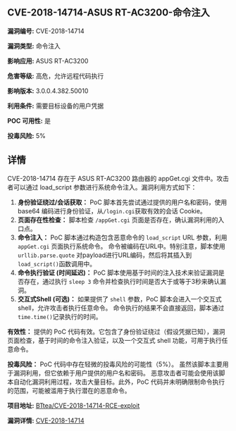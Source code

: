 ## CVE-2018-14714-ASUS RT-AC3200-命令注入

**漏洞编号:** CVE-2018-14714

**漏洞类型:** 命令注入

**影响应用:** ASUS RT-AC3200

**危害等级:** 高危，允许远程代码执行

**影响版本:** 3.0.0.4.382.50010

**利用条件:** 需要目标设备的用户凭据

**POC 可用性:** 是

**投毒风险:** 5%

## 详情

CVE-2018-14714 存在于 ASUS RT-AC3200 路由器的 appGet.cgi 文件中。攻击者可以通过 load_script 参数进行系统命令注入。漏洞利用方式如下：

1.  **身份验证绕过/会话获取：** PoC 脚本首先尝试通过提供的用户名和密码，使用 base64 编码进行身份验证，从`/login.cgi`获取有效的会话 Cookie。
2.  **页面存在性检查：** 脚本检查 `/appGet.cgi` 页面是否存在，确认漏洞利用的入口点。
3.  **命令注入：** PoC 脚本通过构造包含恶意命令的 `load_script` URL 参数，利用 `appGet.cgi` 页面执行系统命令。 命令被编码在URL中。特别注意，脚本使用 `urllib.parse.quote` 对payload进行URL编码，然后将其插入到`load_script()`函数调用中。
4.  **命令执行验证 (时间延迟)：** PoC 脚本使用基于时间的注入技术来验证漏洞是否存在，通过执行 `sleep 3` 命令并检查执行时间是否大于或等于3秒来确认漏洞。
5.  **交互式Shell (可选)：**  如果提供了 `shell` 参数，PoC 脚本会进入一个交互式 shell，允许攻击者执行任意命令。 命令执行的结果不会直接返回，脚本通过`time.time()`记录执行的时间。

**有效性：** 提供的 PoC 代码有效。它包含了身份验证绕过（假设凭据已知），漏洞页面检查，基于时间的命令注入验证，以及一个交互式 shell 功能，可用于执行任意命令。

**投毒风险：**
PoC 代码中存在轻微的投毒风险的可能性（5%）。 虽然该脚本主要用于漏洞利用，但它依赖于用户提供的用户名和密码。 恶意攻击者可能会使用该脚本自动化漏洞利用过程，攻击大量目标。此外，PoC 代码并未明确限制命令执行的范围，可能被滥用于执行潜在的恶意命令。


**项目地址:** [BTtea/CVE-2018-14714-RCE-exploit](https://github.com/BTtea/CVE-2018-14714-RCE-exploit)

**漏洞详情:** [CVE-2018-14714](https://nvd.nist.gov/vuln/detail/CVE-2018-14714)